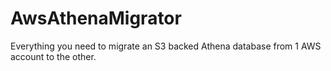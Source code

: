 # AwsAthenaMigrator
Everything you need to migrate an S3 backed Athena database from 1 AWS account to the other.
